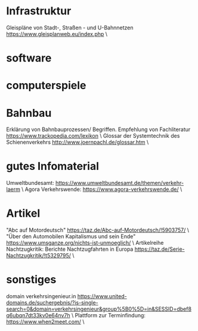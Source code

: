 
# Infrastruktur
Gleispläne von Stadt-, Straßen - und U-Bahnnetzen https://www.gleisplanweb.eu/index.php \\

# software

# computerspiele

# Bahnbau
Erklärung von Bahnbauprozessen/ Begriffen. Empfehlung von Fachliteratur https://www.trackopedia.com/lexikon \\
Glossar der Systemtechnik des Schienenverkehrs http://www.joernpachl.de/glossar.htm \\

# gutes Infomaterial
Umweltbundesamt: https://www.umweltbundesamt.de/themen/verkehr-laerm \\
Agora Verkehrswende: https://www.agora-verkehrswende.de/ \\

# Artikel
"Abc auf Motordeutsch" https://taz.de/Abc-auf-Motordeutsch/!5903757/ \\
"Über den Automobilen Kapitalismus und sein Ende" https://www.umsganze.org/nichts-ist-unmoeglich/ \\
Artikelreihe Nachtzugkritik: Berichte Nachtzugfahrten in Europa https://taz.de/Serie-Nachtzugkritik/!t5329795/ \\


# sonstiges
domain verkehrsingenieur.in https://www.united-domains.de/suchergebnis/?is-single-search=0&domain=verkehrsingenieur&group%5B0%5D=in&SESSID=dbef8q6ubqn7dt33kv0e64nv7h \\
Plattform zur Terminfindung: https://www.when2meet.com/ \\
